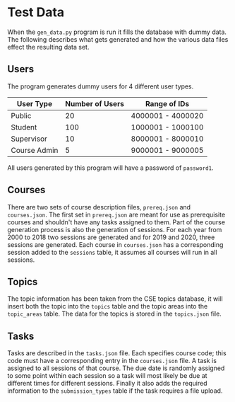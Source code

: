 # Test Data
When the `gen_data.py` program is run it fills the database with dummy data.
The following describes what gets generated and how the various data
files effect the resulting data set.

## Users
The program generates dummy users for 4 different user types.

User Type    | Number of Users | Range of IDs
---------    | --------------- | ------------
Public       | 20              | 4000001 - 4000020
Student      | 100             | 1000001 - 1000100
Supervisor   | 10              | 8000001 - 8000010
Course Admin | 5               | 9000001 - 9000005


All users generated by this program will have a password of `password1`.

## Courses
There are two sets of course description files, `prereq.json` and
`courses.json`. The first set in `prereq.json` are meant for use as
prerequisite courses and shouldn't have any tasks assigned to
them. Part of the course generation process is also the generation of
sessions. For each year from 2000 to 2018 two sessions are
generated and for 2019 and 2020, three sessions are generated.
Each course in `courses.json` has a corresponding session
added to the `sessions` table, it assumes all courses will run in all
sessions.

## Topics
The topic information has been taken from the CSE topics database, it
will insert both the topic into the `topics` table and the topic areas
into the `topic_areas` table. The data for the topics is stored in the
`topics.json` file.

## Tasks
Tasks are described in the `tasks.json` file. Each specifies
course code; this code must have a corresponding entry in the
`courses.json` file. A task is assigned to all sessions of that
course. The due date is randomly assigned to some point within each
session so a task will most likely be due at different times for
different sessions. Finally it also adds the required information to
the `submission_types` table if the task requires a file upload.
